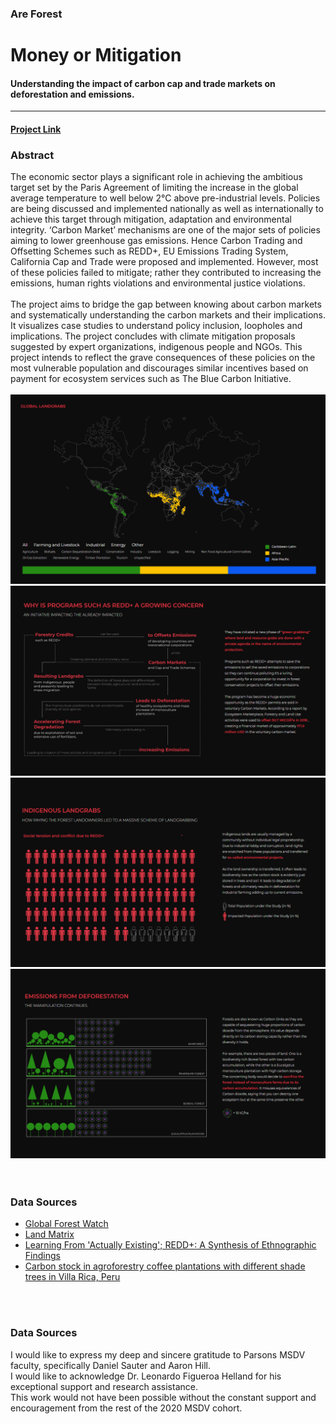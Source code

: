 ### Are Forest
# Money or Mitigation
#### Understanding the impact of carbon cap and trade markets on deforestation and emissions.
---------------------------------------------------------------------------------------------

#### [Project Link](https://salonieshah.github.io/money-or-mitigation/)

### Abstract
The economic sector plays a significant role in achieving the ambitious target set by the Paris Agreement of limiting the increase in the global average temperature to well below 2°C above pre-industrial levels. Policies are being discussed and implemented nationally as well as internationally to achieve this target through mitigation, adaptation and environmental integrity. ‘Carbon Market’ mechanisms are one of the major sets of policies aiming to lower greenhouse gas emissions. Hence Carbon Trading and Offsetting Schemes such as REDD+, EU Emissions Trading System, California Cap and Trade were proposed and implemented. However, most of these policies failed to mitigate; rather they contributed to increasing the emissions, human rights violations and environmental justice violations.
<br><br>
The project aims to bridge the gap between knowing about carbon markets and systematically understanding the carbon markets and their implications. It visualizes case studies to understand policy inclusion, loopholes and implications. The project concludes with climate mitigation proposals suggested by expert organizations, indigenous people and NGOs. This project intends to reflect the grave consequences of these policies on the most vulnerable population and discourages similar incentives based on payment for ecosystem services such as The Blue Carbon Initiative. 
<br><br>
![1](https://github.com/salonieshah/money-or-mitigation/blob/master/1.png)
![2](https://github.com/salonieshah/money-or-mitigation/blob/master/2.png)
![3](https://github.com/salonieshah/money-or-mitigation/blob/master/3.png)
![4](https://github.com/salonieshah/money-or-mitigation/blob/master/4.png)
<br>
<br>
<br>
### Data Sources
* [Global Forest Watch](https://www.globalforestwatch.org/)
* [Land Matrix](https://landmatrix.org/)
* [Learning From 'Actually Existing'; REDD+: A Synthesis of Ethnographic Findings](http://www.environmentandsociety.org/mml/learning-actually-existing-redd-synthesis-ethnographic-findings)
* [Carbon stock in agroforestry coffee plantations with different shade trees in Villa Rica, Peru](https://link.springer.com/article/10.1007/s10457-015-9865-z?shared-article-renderer)
<br>
<br>

### Data Sources
I would like to express my deep and sincere gratitude to Parsons MSDV faculty, specifically Daniel Sauter and Aaron Hill.<br>
I would like to acknowledge Dr. Leonardo Figueroa Helland for his exceptional support and research assistance. <br>
This work would not have been possible without the constant support and encouragement from the rest of the 2020 MSDV cohort.<br>




